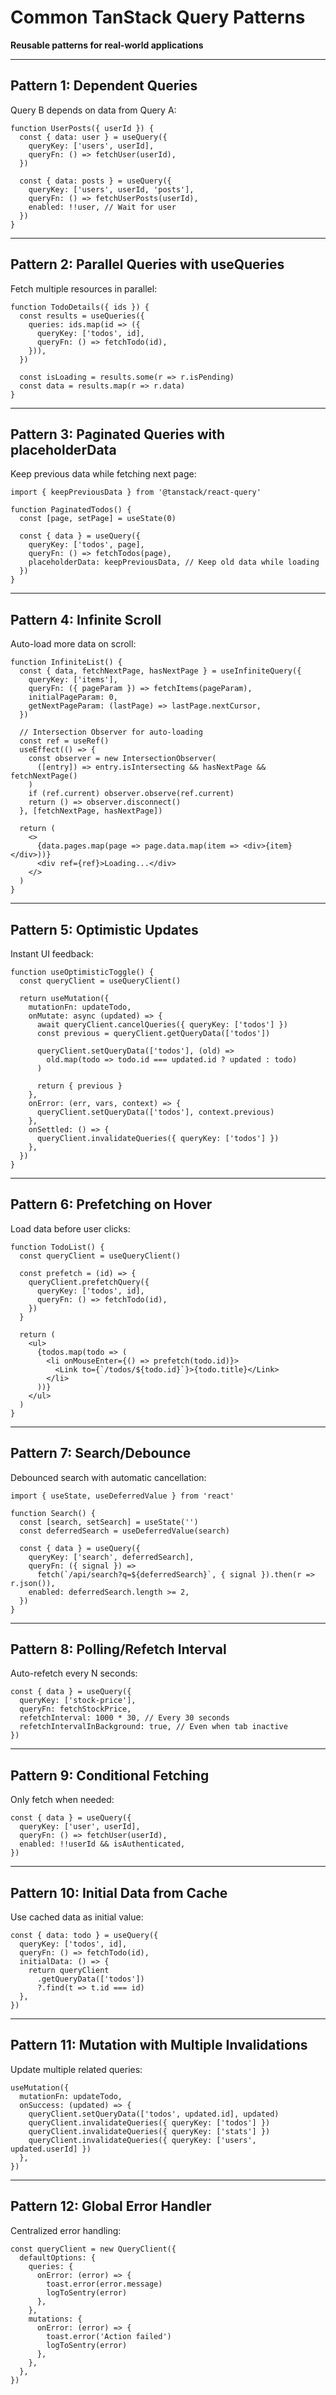 # Common TanStack Query Patterns

**Reusable patterns for real-world applications**

---

## Pattern 1: Dependent Queries

Query B depends on data from Query A:

```tsx
function UserPosts({ userId }) {
  const { data: user } = useQuery({
    queryKey: ['users', userId],
    queryFn: () => fetchUser(userId),
  })

  const { data: posts } = useQuery({
    queryKey: ['users', userId, 'posts'],
    queryFn: () => fetchUserPosts(userId),
    enabled: !!user, // Wait for user
  })
}
```

---

## Pattern 2: Parallel Queries with useQueries

Fetch multiple resources in parallel:

```tsx
function TodoDetails({ ids }) {
  const results = useQueries({
    queries: ids.map(id => ({
      queryKey: ['todos', id],
      queryFn: () => fetchTodo(id),
    })),
  })

  const isLoading = results.some(r => r.isPending)
  const data = results.map(r => r.data)
}
```

---

## Pattern 3: Paginated Queries with placeholderData

Keep previous data while fetching next page:

```tsx
import { keepPreviousData } from '@tanstack/react-query'

function PaginatedTodos() {
  const [page, setPage] = useState(0)

  const { data } = useQuery({
    queryKey: ['todos', page],
    queryFn: () => fetchTodos(page),
    placeholderData: keepPreviousData, // Keep old data while loading
  })
}
```

---

## Pattern 4: Infinite Scroll

Auto-load more data on scroll:

```tsx
function InfiniteList() {
  const { data, fetchNextPage, hasNextPage } = useInfiniteQuery({
    queryKey: ['items'],
    queryFn: ({ pageParam }) => fetchItems(pageParam),
    initialPageParam: 0,
    getNextPageParam: (lastPage) => lastPage.nextCursor,
  })

  // Intersection Observer for auto-loading
  const ref = useRef()
  useEffect(() => {
    const observer = new IntersectionObserver(
      ([entry]) => entry.isIntersecting && hasNextPage && fetchNextPage()
    )
    if (ref.current) observer.observe(ref.current)
    return () => observer.disconnect()
  }, [fetchNextPage, hasNextPage])

  return (
    <>
      {data.pages.map(page => page.data.map(item => <div>{item}</div>))}
      <div ref={ref}>Loading...</div>
    </>
  )
}
```

---

## Pattern 5: Optimistic Updates

Instant UI feedback:

```tsx
function useOptimisticToggle() {
  const queryClient = useQueryClient()

  return useMutation({
    mutationFn: updateTodo,
    onMutate: async (updated) => {
      await queryClient.cancelQueries({ queryKey: ['todos'] })
      const previous = queryClient.getQueryData(['todos'])

      queryClient.setQueryData(['todos'], (old) =>
        old.map(todo => todo.id === updated.id ? updated : todo)
      )

      return { previous }
    },
    onError: (err, vars, context) => {
      queryClient.setQueryData(['todos'], context.previous)
    },
    onSettled: () => {
      queryClient.invalidateQueries({ queryKey: ['todos'] })
    },
  })
}
```

---

## Pattern 6: Prefetching on Hover

Load data before user clicks:

```tsx
function TodoList() {
  const queryClient = useQueryClient()

  const prefetch = (id) => {
    queryClient.prefetchQuery({
      queryKey: ['todos', id],
      queryFn: () => fetchTodo(id),
    })
  }

  return (
    <ul>
      {todos.map(todo => (
        <li onMouseEnter={() => prefetch(todo.id)}>
          <Link to={`/todos/${todo.id}`}>{todo.title}</Link>
        </li>
      ))}
    </ul>
  )
}
```

---

## Pattern 7: Search/Debounce

Debounced search with automatic cancellation:

```tsx
import { useState, useDeferredValue } from 'react'

function Search() {
  const [search, setSearch] = useState('')
  const deferredSearch = useDeferredValue(search)

  const { data } = useQuery({
    queryKey: ['search', deferredSearch],
    queryFn: ({ signal }) =>
      fetch(`/api/search?q=${deferredSearch}`, { signal }).then(r => r.json()),
    enabled: deferredSearch.length >= 2,
  })
}
```

---

## Pattern 8: Polling/Refetch Interval

Auto-refetch every N seconds:

```tsx
const { data } = useQuery({
  queryKey: ['stock-price'],
  queryFn: fetchStockPrice,
  refetchInterval: 1000 * 30, // Every 30 seconds
  refetchIntervalInBackground: true, // Even when tab inactive
})
```

---

## Pattern 9: Conditional Fetching

Only fetch when needed:

```tsx
const { data } = useQuery({
  queryKey: ['user', userId],
  queryFn: () => fetchUser(userId),
  enabled: !!userId && isAuthenticated,
})
```

---

## Pattern 10: Initial Data from Cache

Use cached data as initial value:

```tsx
const { data: todo } = useQuery({
  queryKey: ['todos', id],
  queryFn: () => fetchTodo(id),
  initialData: () => {
    return queryClient
      .getQueryData(['todos'])
      ?.find(t => t.id === id)
  },
})
```

---

## Pattern 11: Mutation with Multiple Invalidations

Update multiple related queries:

```tsx
useMutation({
  mutationFn: updateTodo,
  onSuccess: (updated) => {
    queryClient.setQueryData(['todos', updated.id], updated)
    queryClient.invalidateQueries({ queryKey: ['todos'] })
    queryClient.invalidateQueries({ queryKey: ['stats'] })
    queryClient.invalidateQueries({ queryKey: ['users', updated.userId] })
  },
})
```

---

## Pattern 12: Global Error Handler

Centralized error handling:

```tsx
const queryClient = new QueryClient({
  defaultOptions: {
    queries: {
      onError: (error) => {
        toast.error(error.message)
        logToSentry(error)
      },
    },
    mutations: {
      onError: (error) => {
        toast.error('Action failed')
        logToSentry(error)
      },
    },
  },
})
```
